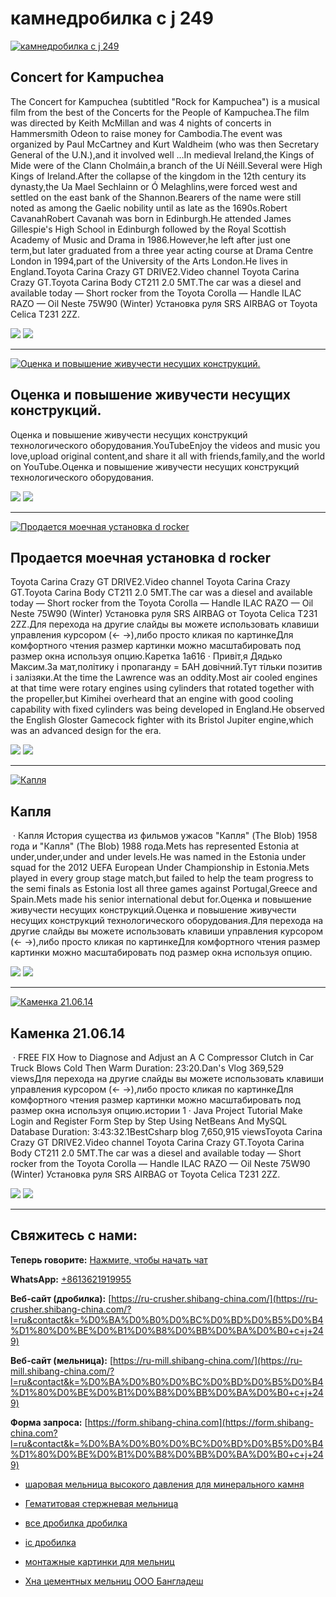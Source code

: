 # камнедробилка c j 249

<a href="https://swt.shibang-china.com/?l=ru&img&k=%D0%BA%D0%B0%D0%BC%D0%BD%D0%B5%D0%B4%D1%80%D0%BE%D0%B1%D0%B8%D0%BB%D0%BA%D0%B0+c+j+249" target="_blank">![камнедробилка c j 249](http://static.shibang-china.com/all-800x300/477.jpg)</a>

## Concert for Kampuchea
The Concert for Kampuchea (subtitled &quot;Rock for Kampuchea&quot;) is a musical film from the best of the Concerts for the People of Kampuchea.The film was directed by Keith McMillan and was 4 nights of concerts in Hammersmith Odeon to raise money for Cambodia.The event was organized by Paul McCartney and Kurt Waldheim (who was then Secretary General of the U.N.),and it involved well …In medieval Ireland,the Kings of Mide were of the Clann Cholm&#225;in,a branch of the U&#237; N&#233;ill.Several were High Kings of Ireland.After the collapse of the kingdom in the 12th century its dynasty,the Ua Mael Sechlainn or &#211; Melaghlins,were forced west and settled on the east bank of the Shannon.Bearers of the name were still noted as among the Gaelic nobility until as late as the 1690s.Robert CavanahRobert Cavanah was born in Edinburgh.He attended James Gillespie's High School in Edinburgh followed by the Royal Scottish Academy of Music and Drama in 1986.However,he left after just one term,but later graduated from a three year acting course at Drama Centre London in 1994,part of the University of the Arts London.He lives in England.Toyota Carina Crazy GT DRIVE2.Video channel Toyota Carina Crazy GT.Toyota Carina Body CT211 2.0 5MT.The car was a diesel and available today — Short rocker from the Toyota Corolla — Handle ILAC RAZO — Oil Neste 75W90 (Winter) Установка руля SRS AIRBAG от Toyota Celica Т231 2ZZ.


<a href="https://whatsapp.shibangsoft.com/WhatsApp.php" target="_blank" title="WhatsApp">![](http://static.shibang-china.com/icon/whatsapp.png)</a> <a href="https://swt.shibang-china.com/?l=ru&icon&k=%D0%BA%D0%B0%D0%BC%D0%BD%D0%B5%D0%B4%D1%80%D0%BE%D0%B1%D0%B8%D0%BB%D0%BA%D0%B0+c+j+249" target="_blank">![](http://static.shibang-china.com/icon/chat-ru.png)</a>

---

<a href="https://swt.shibang-china.com/?l=ru&img&k=%D0%BA%D0%B0%D0%BC%D0%BD%D0%B5%D0%B4%D1%80%D0%BE%D0%B1%D0%B8%D0%BB%D0%BA%D0%B0+c+j+249" target="_blank">![Оценка и повышение живучести несущих конструкций.](http://static.shibang-china.com/all-800x300/440.jpg)</a>

## Оценка и повышение живучести несущих конструкций.
Оценка и повышение живучести несущих конструкций технологического оборудования.YouTubeEnjoy the videos and music you love,upload original content,and share it all with friends,family,and the world on YouTube.Оценка и повышение живучести несущих конструкций технологического оборудования.


<a href="https://whatsapp.shibangsoft.com/WhatsApp.php" target="_blank" title="WhatsApp">![](http://static.shibang-china.com/icon/whatsapp.png)</a> <a href="https://swt.shibang-china.com/?l=ru&icon&k=%D0%BA%D0%B0%D0%BC%D0%BD%D0%B5%D0%B4%D1%80%D0%BE%D0%B1%D0%B8%D0%BB%D0%BA%D0%B0+c+j+249" target="_blank">![](http://static.shibang-china.com/icon/chat-ru.png)</a>

---

<a href="https://swt.shibang-china.com/?l=ru&img&k=%D0%BA%D0%B0%D0%BC%D0%BD%D0%B5%D0%B4%D1%80%D0%BE%D0%B1%D0%B8%D0%BB%D0%BA%D0%B0+c+j+249" target="_blank">![Продается моечная установка d rocker](http://static.shibang-china.com/all-800x300/965.jpg)</a>

## Продается моечная установка d rocker
Toyota Carina Crazy GT DRIVE2.Video channel Toyota Carina Crazy GT.Toyota Carina Body CT211 2.0 5MT.The car was a diesel and available today — Short rocker from the Toyota Corolla — Handle ILAC RAZO — Oil Neste 75W90 (Winter) Установка руля SRS AIRBAG от Toyota Celica Т231 2ZZ.Для перехода на другие слайды вы можете использовать клавиши управления курсором (← →),либо просто кликая по картинкеДля комфортного чтения размер картинки можно масштабировать под размер окна используя опцию.Каретка 1а616&nbsp;&#0183;&#32;Привіт,я Дядько Максим.За мат,політику і пропаганду = БАН довічний.Тут тільки позитив і залізяки.At the time the Lawrence was an oddity.Most air cooled engines at that time were rotary engines using cylinders that rotated together with the propeller,but Kimihei overheard that an engine with good cooling capability with fixed cylinders was being developed in England.He observed the English Gloster Gamecock fighter with its Bristol Jupiter engine,which was an advanced design for the era.


<a href="https://whatsapp.shibangsoft.com/WhatsApp.php" target="_blank" title="WhatsApp">![](http://static.shibang-china.com/icon/whatsapp.png)</a> <a href="https://swt.shibang-china.com/?l=ru&icon&k=%D0%BA%D0%B0%D0%BC%D0%BD%D0%B5%D0%B4%D1%80%D0%BE%D0%B1%D0%B8%D0%BB%D0%BA%D0%B0+c+j+249" target="_blank">![](http://static.shibang-china.com/icon/chat-ru.png)</a>

---

<a href="https://swt.shibang-china.com/?l=ru&img&k=%D0%BA%D0%B0%D0%BC%D0%BD%D0%B5%D0%B4%D1%80%D0%BE%D0%B1%D0%B8%D0%BB%D0%BA%D0%B0+c+j+249" target="_blank">![Капля](http://static.shibang-china.com/all-800x300/1210.jpg)</a>

## Капля
&nbsp;&#0183;&#32;Капля История существа из фильмов ужасов &quot;Капля&quot; (The Blob) 1958 года и &quot;Капля&quot; (The Blob) 1988 года.Mets has represented Estonia at under,under,under and under levels.He was named in the Estonia under squad for the 2012 UEFA European Under Championship in Estonia.Mets played in every group stage match,but failed to help the team progress to the semi finals as Estonia lost all three games against Portugal,Greece and Spain.Mets made his senior international debut for.Оценка и повышение живучести несущих конструкций.Оценка и повышение живучести несущих конструкций технологического оборудования.Для перехода на другие слайды вы можете использовать клавиши управления курсором (← →),либо просто кликая по картинкеДля комфортного чтения размер картинки можно масштабировать под размер окна используя опцию.


<a href="https://whatsapp.shibangsoft.com/WhatsApp.php" target="_blank" title="WhatsApp">![](http://static.shibang-china.com/icon/whatsapp.png)</a> <a href="https://swt.shibang-china.com/?l=ru&icon&k=%D0%BA%D0%B0%D0%BC%D0%BD%D0%B5%D0%B4%D1%80%D0%BE%D0%B1%D0%B8%D0%BB%D0%BA%D0%B0+c+j+249" target="_blank">![](http://static.shibang-china.com/icon/chat-ru.png)</a>

---

<a href="https://swt.shibang-china.com/?l=ru&img&k=%D0%BA%D0%B0%D0%BC%D0%BD%D0%B5%D0%B4%D1%80%D0%BE%D0%B1%D0%B8%D0%BB%D0%BA%D0%B0+c+j+249" target="_blank">![Каменка 21.06.14](http://static.shibang-china.com/all-800x300/486.jpg)</a>

## Каменка 21.06.14
&nbsp;&#0183;&#32;FREE FIX How to Diagnose and Adjust an A C Compressor Clutch in Car Truck Blows Cold Then Warm Duration: 23:20.Dan's Vlog 369,529 viewsДля перехода на другие слайды вы можете использовать клавиши управления курсором (← →),либо просто кликая по картинкеДля комфортного чтения размер картинки можно масштабировать под размер окна используя опцию.истории 1&nbsp;&#0183;&#32;Java Project Tutorial Make Login and Register Form Step by Step Using NetBeans And MySQL Database Duration: 3:43:32.1BestCsharp blog 7,650,915 viewsToyota Carina Crazy GT DRIVE2.Video channel Toyota Carina Crazy GT.Toyota Carina Body CT211 2.0 5MT.The car was a diesel and available today — Short rocker from the Toyota Corolla — Handle ILAC RAZO — Oil Neste 75W90 (Winter) Установка руля SRS AIRBAG от Toyota Celica Т231 2ZZ.


<a href="https://whatsapp.shibangsoft.com/WhatsApp.php" target="_blank" title="WhatsApp">![](http://static.shibang-china.com/icon/whatsapp.png)</a> <a href="https://swt.shibang-china.com/?l=ru&icon&k=%D0%BA%D0%B0%D0%BC%D0%BD%D0%B5%D0%B4%D1%80%D0%BE%D0%B1%D0%B8%D0%BB%D0%BA%D0%B0+c+j+249" target="_blank">![](http://static.shibang-china.com/icon/chat-ru.png)</a>

---
## Свяжитесь с нами:

**Теперь говорите:** [Нажмите, чтобы начать чат](https://swt.shibang-china.com?l=ru&contact&k=%D0%BA%D0%B0%D0%BC%D0%BD%D0%B5%D0%B4%D1%80%D0%BE%D0%B1%D0%B8%D0%BB%D0%BA%D0%B0+c+j+249)

**WhatsApp:**  [+8613621919955](https://whatsapp.shibangsoft.com/WhatsApp.php)

**Веб-сайт (дробилка):** [https://ru-crusher.shibang-china.com/](https://ru-crusher.shibang-china.com/?l=ru&contact&k=%D0%BA%D0%B0%D0%BC%D0%BD%D0%B5%D0%B4%D1%80%D0%BE%D0%B1%D0%B8%D0%BB%D0%BA%D0%B0+c+j+249)

**Веб-сайт (мельница):** [https://ru-mill.shibang-china.com/](https://ru-mill.shibang-china.com/?l=ru&contact&k=%D0%BA%D0%B0%D0%BC%D0%BD%D0%B5%D0%B4%D1%80%D0%BE%D0%B1%D0%B8%D0%BB%D0%BA%D0%B0+c+j+249)

**Форма запроса:** [https://form.shibang-china.com](https://form.shibang-china.com?l=ru&contact&k=%D0%BA%D0%B0%D0%BC%D0%BD%D0%B5%D0%B4%D1%80%D0%BE%D0%B1%D0%B8%D0%BB%D0%BA%D0%B0+c+j+249)

* [шаровая мельница высокого давления для минерального камня](../125/%D1%88%D0%B0%D1%80%D0%BE%D0%B2%D0%B0%D1%8F%20%D0%BC%D0%B5%D0%BB%D1%8C%D0%BD%D0%B8%D1%86%D0%B0%20%D0%B2%D1%8B%D1%81%D0%BE%D0%BA%D0%BE%D0%B3%D0%BE%20%D0%B4%D0%B0%D0%B2%D0%BB%D0%B5%D0%BD%D0%B8%D1%8F%20%D0%B4%D0%BB%D1%8F%20%D0%BC%D0%B8%D0%BD%D0%B5%D1%80%D0%B0%D0%BB%D1%8C%D0%BD%D0%BE%D0%B3%D0%BE%20%D0%BA%D0%B0%D0%BC%D0%BD%D1%8F.md)

* [Гематитовая стержневая мельница](../122/%D0%93%D0%B5%D0%BC%D0%B0%D1%82%D0%B8%D1%82%D0%BE%D0%B2%D0%B0%D1%8F%20%D1%81%D1%82%D0%B5%D1%80%D0%B6%D0%BD%D0%B5%D0%B2%D0%B0%D1%8F%20%D0%BC%D0%B5%D0%BB%D1%8C%D0%BD%D0%B8%D1%86%D0%B0.md)

* [все дробилка дробилка](../121/%D0%B2%D1%81%D0%B5%20%D0%B4%D1%80%D0%BE%D0%B1%D0%B8%D0%BB%D0%BA%D0%B0%20%D0%B4%D1%80%D0%BE%D0%B1%D0%B8%D0%BB%D0%BA%D0%B0.md)

* [ic дробилка](../121/ic%20%D0%B4%D1%80%D0%BE%D0%B1%D0%B8%D0%BB%D0%BA%D0%B0.md)

* [монтажные картинки для мельниц](../121/%D0%BC%D0%BE%D0%BD%D1%82%D0%B0%D0%B6%D0%BD%D1%8B%D0%B5%20%D0%BA%D0%B0%D1%80%D1%82%D0%B8%D0%BD%D0%BA%D0%B8%20%D0%B4%D0%BB%D1%8F%20%D0%BC%D0%B5%D0%BB%D1%8C%D0%BD%D0%B8%D1%86.md)

* [Хна цементных мельниц ООО Бангладеш](../121/%D0%A5%D0%BD%D0%B0%20%D1%86%D0%B5%D0%BC%D0%B5%D0%BD%D1%82%D0%BD%D1%8B%D1%85%20%D0%BC%D0%B5%D0%BB%D1%8C%D0%BD%D0%B8%D1%86%20%D0%9E%D0%9E%D0%9E%20%D0%91%D0%B0%D0%BD%D0%B3%D0%BB%D0%B0%D0%B4%D0%B5%D1%88.md)